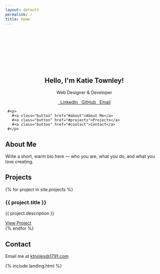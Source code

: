 ```yaml
---
layout: default
permalink: /
title: Home
---
```


<section id="hero" class="section" style="text-align: center; padding-top: 100px;">
  <div class="container">
    <img id="fade-in-image" src="https://i.imgur.com/uyDNQnn.jpg" alt="Katie Townley" style="max-width: 200px; border-radius: 50%; opacity: 0; transition: opacity 2s ease;">
    <h1 class="title mt-4">Hello, I'm Katie Townley!</h1>
    <p class="subtitle">Web Designer & Developer</p>
  </div>

<div style="text-align: center;">
  <p>
  <a class="button is-link is-light" href="https://www.linkedin.com/in/katie-townley/" target="_blank">
    <i class="fab fa-linkedin"></i>&nbsp; LinkedIn
  </a>

  <a class="button is-dark is-light" href="https://github.com/ktwnly" target="_blank">
    <i class="fab fa-github"></i>&nbsp; GitHub
  </a>

  <a class="button is-danger is-light" href="mailto:ktnoles@1791.com">
    <i class="fas fa-envelope"></i>&nbsp; Email
  </a>
  </p>
</div>

</section>

<script>
  document.addEventListener("DOMContentLoaded", function () {
    const img = document.getElementById("fade-in-image");
    setTimeout(() => {
      img.style.opacity = 1;
    }, 300); // delay before fade-in starts
  });
</script>

<section id="home" class="section">
  <div class="container">

     #<p>
       #<a class="button" href="#about">About Me</a>
       #<a class="button" href="#projects">Projects</a>
       #<a class="button" href="#contact">Contact</a>
     #</p>
  </div>
</section>

<section id="about" class="section">
  <div class="container">
    <h2>About Me</h2>
    <p>Write a short, warm bio here — who you are, what you do, and what you love creating.</p>
  </div>
</section>

<section id="projects" class="section">
  <div class="container">
    <h2>Projects</h2>
    {% for project in site.projects %}
      <div class="box">
        <h3>{{ project.title }}</h3>
        <p>{{ project.description }}</p>
        <a href="{{ project.external_url }}" target="_blank">View Project</a>
      </div>
    {% endfor %}
  </div>
</section>

<section id="contact" class="section">
  <div class="container">
    <h2>Contact</h2>
    <p>Email me at <a href="mailto:ktnoles@1791.com">ktnoles@1791.com</a></p>
    <!-- Optionally add social icons or a contact form -->
  </div>
</section>


{% include landing.html %}
